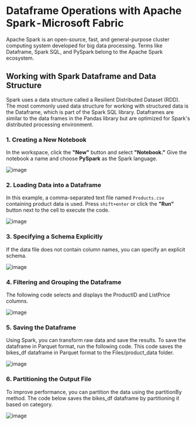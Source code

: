 # Dataframe Operations with Apache Spark - Microsoft Fabric

Apache Spark is an open-source, fast, and general-purpose cluster computing system developed for big data processing. Terms like Dataframe, Spark SQL, and PySpark belong to the Apache Spark ecosystem.

## Working with Spark Dataframe and Data Structure

Spark uses a data structure called a Resilient Distributed Dataset (RDD). The most commonly used data structure for working with structured data is the Dataframe, which is part of the Spark SQL library. Dataframes are similar to the data frames in the Pandas library but are optimized for Spark's distributed processing environment.

### 1. Creating a New Notebook

In the workspace, click the **"New"** button and select **"Notebook."** Give the notebook a name and choose **PySpark** as the Spark language.

![image](https://github.com/user-attachments/assets/d27d8e39-b4b2-413e-8793-eadc04a221ea)


### 2. Loading Data into a Dataframe

In this example, a comma-separated text file named `Products.csv` containing product data is used. Press `shift+enter` or click the **"Run"** button next to the cell to execute the code.

![image](https://github.com/user-attachments/assets/0e93bc6d-2db9-4418-a199-3920b4b46118)

### 3. Specifying a Schema Explicitly

If the data file does not contain column names, you can specify an explicit schema.

![image](https://github.com/user-attachments/assets/60107efe-6fce-4e77-ae0b-f7cac893b6e7)

### 4. Filtering and Grouping the Dataframe

The following code selects and displays the ProductID and ListPrice columns.

![image](https://github.com/user-attachments/assets/00154d69-606c-4ae5-8c72-2b9af42fd94f)

### 5. Saving the Dataframe

Using Spark, you can transform raw data and save the results. To save the dataframe in Parquet format, run the following code.
This code saves the bikes_df dataframe in Parquet format to the Files/product_data folder.

![image](https://github.com/user-attachments/assets/5e740607-e7a1-434c-81ce-cc18e5d1a916)

### 6. Partitioning the Output File
To improve performance, you can partition the data using the partitionBy method.
The code below saves the bikes_df dataframe by partitioning it based on category.

![image](https://github.com/user-attachments/assets/2e1723c5-23a0-409c-827a-230a14a9da9d)
